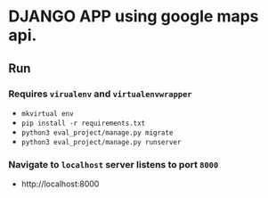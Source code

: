 # DJANGO APP using google maps api. 

## Run

### Requires `virualenv` and `virtualenvwrapper`

-   `mkvirtual env`
-   `pip install -r requirements.txt`
-   `python3 eval_project/manage.py migrate`
-   `python3 eval_project/manage.py runserver`


### Navigate to `localhost` server listens to port `8000`

- http://localhost:8000
